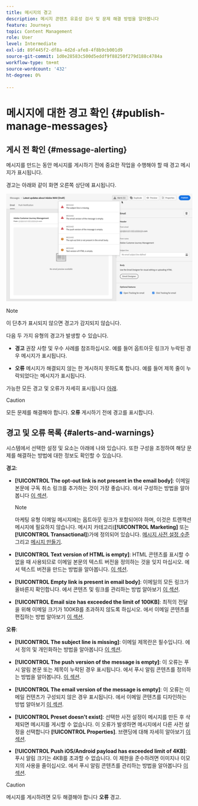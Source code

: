 ```yaml
---
title: 메시지의 경고
description: 메시지 콘텐츠 유효성 검사 및 문제 해결 방법을 알아봅니다
feature: Journeys
topic: Content Management
role: User
level: Intermediate
exl-id: 89f445f2-df8a-4d2d-afe8-4f8b9cb001d9
source-git-commit: 1d0e28583c500d5eddf9f88250f279d188c4784a
workflow-type: tm+mt
source-wordcount: '432'
ht-degree: 0%

---
```


# 메시지에 대한 경고 확인 {#publish-manage-messages}

## 게시 전 확인 {#message-alerting}

메시지를 만드는 동안 메시지를 게시하기 전에 중요한 작업을 수행해야 할 때 경고 메시지가 표시됩니다.

경고는 아래와 같이 화면 오른쪽 상단에 표시됩니다.

![](assets/message-alerts.png)

>[!NOTE]
>
>이 단추가 표시되지 않으면 경고가 감지되지 않습니다.

다음 두 가지 유형의 경고가 발생할 수 있습니다.

* **경고** 권장 사항 및 우수 사례를 참조하십시오. 예를 들어 옵트아웃 링크가 누락된 경우 메시지가 표시됩니다.

* **오류** 메시지가 해결되지 않는 한 게시하지 못하도록 합니다. 예를 들어 제목 줄이 누락되었다는 메시지가 표시됩니다.

가능한 모든 경고 및 오류가 자세히 표시됩니다 [아래](#alerts-and-warnings).

>[!CAUTION]
>
> 모든 문제를 해결해야 합니다. **오류** 게시하기 전에 경고를 표시합니다.

## 경고 및 오류 목록 {#alerts-and-warnings}

시스템에서 선택한 설정 및 요소는 아래에 나와 있습니다. 또한 구성을 조정하여 해당 문제를 해결하는 방법에 대한 정보도 확인할 수 있습니다.

**경고**:

* **[!UICONTROL The opt-out link is not present in the email body]**: 이메일 본문에 구독 취소 링크를 추가하는 것이 가장 좋습니다. 에서 구성하는 방법을 알아봅니다 [이 섹션](consent.md#opt-out-management).

   >[!NOTE]
   >
   >마케팅 유형 이메일 메시지에는 옵트아웃 링크가 포함되어야 하며, 이것은 트랜잭션 메시지에 필요하지 않습니다. 메시지 카테고리(**[!UICONTROL Marketing]** 또는 **[!UICONTROL Transactional]**)가에 정의되어 있습니다. [메시지 사전 설정 수준](../configuration/message-presets.md#email-type) 그리고 [메시지 만들기](get-started-content.md#create-new-message).

* **[!UICONTROL Text version of HTML is empty]**: HTML 콘텐츠를 표시할 수 없을 때 사용되므로 이메일 본문의 텍스트 버전을 정의하는 것을 잊지 마십시오. 에서 텍스트 버전을 만드는 방법을 알아봅니다. [이 섹션](../design/text-version-email.md).

* **[!UICONTROL Empty link is present in email body]**: 이메일의 모든 링크가 올바른지 확인합니다. 에서 콘텐츠 및 링크를 관리하는 방법 알아보기 [이 섹션](../design/create-email-content.md).

* **[!UICONTROL Email size has exceeded the limit of 100KB]**: 최적의 전달을 위해 이메일 크기가 100KB를 초과하지 않도록 하십시오. 에서 이메일 콘텐츠를 편집하는 방법 알아보기 [이 섹션](../design/create-email-content.md).

**오류**:

* **[!UICONTROL The subject line is missing]**: 이메일 제목란은 필수입니다. 에서 정의 및 개인화하는 방법을 알아봅니다 [이 섹션](create-email.md).

   <!--HTML is empty when Amp HTML is present-->

* **[!UICONTROL The push version of the message is empty]**: 이 오류는 푸시 알림 본문 또는 제목이 누락된 경우 표시됩니다. 에서 푸시 알림 콘텐츠를 정의하는 방법을 알아봅니다. [이 섹션](create-push.md).

* **[!UICONTROL The email version of the message is empty]**: 이 오류는 이메일 컨텐츠가 구성되지 않은 경우 표시됩니다. 에서 이메일 콘텐츠를 디자인하는 방법 알아보기 [이 섹션](../design/design-emails.md).

* **[!UICONTROL Preset doesn’t exist]**: 선택한 사전 설정이 메시지를 만든 후 삭제되면 메시지를 게시할 수 없습니다. 이 오류가 발생하면 메시지에서 다른 사전 설정을 선택합니다 **[!UICONTROL Properties]**. 브랜딩에 대해 자세히 알아보기 [이 섹션](../configuration/about-subdomain-delegation.md).

* **[!UICONTROL Push iOS/Android payload has exceeded limit of 4KB]**: 푸시 알림 크기는 4KB를 초과할 수 없습니다. 이 제한을 준수하려면 이미지나 이모지의 사용을 줄이십시오. 에서 푸시 알림 콘텐츠를 관리하는 방법을 알아봅니다 [이 섹션](create-push.md).

>[!CAUTION]
>
> 메시지를 게시하려면 모두 해결해야 합니다 **오류** 경고.

<!--Other issues can stop publication such as:
* The push notification title is empty-->
